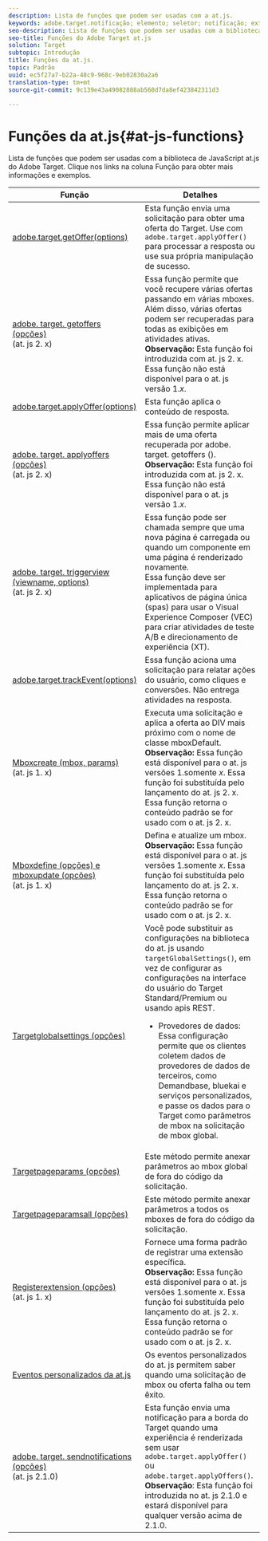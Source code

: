 ```yaml
---
description: Lista de funções que podem ser usadas com a at.js.
keywords: adobe.target.notificação; elemento; seletor; notificação; extensão
seo-description: Lista de funções que podem ser usadas com a biblioteca de JavaScript at.js do Adobe Target.
seo-title: Funções do Adobe Target at.js
solution: Target
subtopic: Introdução
title: Funções da at.js.
topic: Padrão
uuid: ec5f27a7-b22a-48c9-968c-9eb02830a2a6
translation-type: tm+mt
source-git-commit: 9c139e43a49082888ab560d7da8ef423842311d3

---
```



# Funções da at.js{#at-js-functions}

Lista de funções que podem ser usadas com a biblioteca de JavaScript at.js do Adobe Target. Clique nos links na coluna Função para obter mais informações e exemplos.

| Função | Detalhes |
| --- | --- | 
| [adobe.target.getOffer(options)](/help/c-implementing-target/c-implementing-target-for-client-side-web/adobe-target-getoffer.md) | Esta função envia uma solicitação para obter uma oferta do Target. Use com `adobe.target.applyOffer()` para processar a resposta ou use sua própria manipulação de sucesso. |
| [adobe. target. getoffers (opções)](/help/c-implementing-target/c-implementing-target-for-client-side-web/adobe-target-getoffers-atjs-2.md)<br>(at. js 2. x) | Essa função permite que você recupere várias ofertas passando em várias mboxes. Além disso, várias ofertas podem ser recuperadas para todas as exibições em atividades ativas.<br>**Observação:** Esta função foi introduzida com at. js 2. x. Essa função não está disponível para o at. js versão 1.*x*. |
| [adobe.target.applyOffer(options)](/help/c-implementing-target/c-implementing-target-for-client-side-web/adobe-target-applyoffer.md) | Esta função aplica o conteúdo de resposta. |
| [adobe. target. applyoffers (opções)](/help/c-implementing-target/c-implementing-target-for-client-side-web/adobe-target-applyoffers-atjs-2.md)<br>(at. js 2. x) | Essa função permite aplicar mais de uma oferta recuperada por adobe. target. getoffers ().<br>**Observação:** Esta função foi introduzida com at. js 2. x. Essa função não está disponível para o at. js versão 1.*x*. |
| [adobe. target. triggerview (viewname, options)](/help/c-implementing-target/c-implementing-target-for-client-side-web/adobe-target-triggerview-atjs-2.md)<br>(at. js 2. x) | Essa função pode ser chamada sempre que uma nova página é carregada ou quando um componente em uma página é renderizado novamente.<br> Essa função deve ser implementada para aplicativos de página única (spas) para usar o Visual Experience Composer (VEC) para criar atividades de teste A/B e direcionamento de experiência (XT). |
| [adobe.target.trackEvent(options)](/help/c-implementing-target/c-implementing-target-for-client-side-web/adobe-target-trackevent.md) | Essa função aciona uma solicitação para relatar ações do usuário, como cliques e conversões. Não entrega atividades na resposta. |
| [Mboxcreate (mbox, params)](/help/c-implementing-target/c-implementing-target-for-client-side-web/mboxcreate-atjs.md)<br>(at. js 1. x) | Executa uma solicitação e aplica a oferta ao DIV mais próximo com o nome de classe mboxDefault.<br>**Observação:** Essa função está disponível para o at. js versões 1.somente *x*. Essa função foi substituída pelo lançamento do at. js 2. x. Essa função retorna o conteúdo padrão se for usado com o at. js 2. x. |
| [Mboxdefine (opções) e mboxupdate (opções)](/help/c-implementing-target/c-implementing-target-for-client-side-web/mboxdefine-mboxupdate-atjs-1x.md)<br>(at. js 1. x) | Defina e atualize um mbox.<br>**Observação:** Essa função está disponível para o at. js versões 1.somente *x*. Essa função foi substituída pelo lançamento do at. js 2. x. Essa função retorna o conteúdo padrão se for usado com o at. js 2. x. |
| [Targetglobalsettings (opções)](/help/c-implementing-target/c-implementing-target-for-client-side-web/targetgobalsettings.md) | Você pode substituir as configurações na biblioteca do at. js usando `targetGlobalSettings()`, em vez de configurar as configurações na interface do usuário do Target Standard/Premium ou usando apis REST.<ul><li>Provedores de dados: Essa configuração permite que os clientes coletem dados de provedores de dados de terceiros, como Demandbase, bluekai e serviços personalizados, e passe os dados para o Target como parâmetros de mbox na solicitação de mbox global.</li></ul> |
| [Targetpageparams (opções)](/help/c-implementing-target/c-implementing-target-for-client-side-web/targetpageparams.md) | Este método permite anexar parâmetros ao mbox global de fora do código da solicitação. |
| [Targetpageparamsall (opções)](/help/c-implementing-target/c-implementing-target-for-client-side-web/targetpageparamsall.md) | Este método permite anexar parâmetros a todos os mboxes de fora do código da solicitação. |
| [Registerextension (opções)](/help/c-implementing-target/c-implementing-target-for-client-side-web/registerextension-atjs-1x.md)<br>(at. js 1. x) | Fornece uma forma padrão de registrar uma extensão específica.<br>**Observação:** Essa função está disponível para o at. js versões 1.somente *x*. Essa função foi substituída pelo lançamento do at. js 2. x. Essa função retorna o conteúdo padrão se for usado com o at. js 2. x. |
| [Eventos personalizados da at.js](/help/c-implementing-target/c-implementing-target-for-client-side-web/atjs-custom-events.md) | Os eventos personalizados do at. js permitem saber quando uma solicitação de mbox ou oferta falha ou tem êxito. |
| [adobe. target. sendnotifications (opções)](/help/c-implementing-target/c-implementing-target-for-client-side-web/adobe.target.sendnotifications-atjs-21.md)<br>(at. js 2.1.0) | Esta função envia uma notificação para a borda do Target quando uma experiência é renderizada sem usar `adobe.target.applyOffer()` ou `adobe.target.applyOffers()`.<br>**Observação**: Esta função foi introduzida no at. js 2.1.0 e estará disponível para qualquer versão acima de 2.1.0. |

